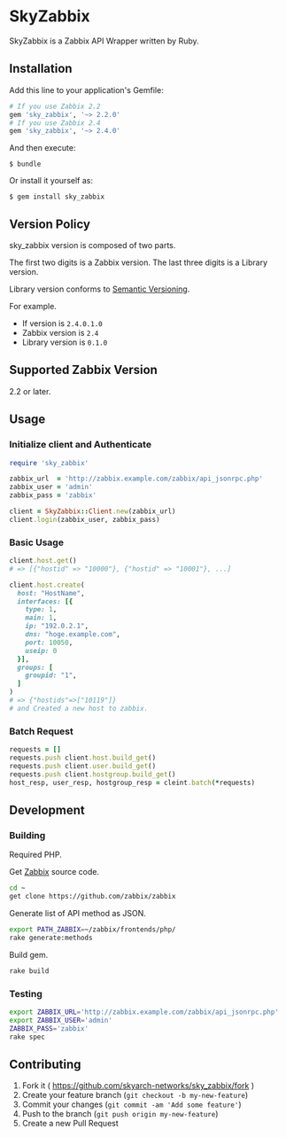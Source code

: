 # SkyZabbix

SkyZabbix is a Zabbix API Wrapper written by Ruby.

## Installation

Add this line to your application's Gemfile:

```ruby
# If you use Zabbix 2.2
gem 'sky_zabbix', '~> 2.2.0'
# If you use Zabbix 2.4
gem 'sky_zabbix', '~> 2.4.0'
```

And then execute:

    $ bundle

Or install it yourself as:

    $ gem install sky_zabbix

## Version Policy

sky_zabbix version is composed of two parts.

The first two digits is a Zabbix version.
The last three digits is a Library version.

Library version conforms to [Semantic Versioning](http://semver.org/).

For example.

- If version is `2.4.0.1.0`
- Zabbix version is `2.4`
- Library version is `0.1.0`

## Supported Zabbix Version

2.2 or later.

## Usage

### Initialize client and Authenticate

```ruby
require 'sky_zabbix'

zabbix_url  = 'http://zabbix.example.com/zabbix/api_jsonrpc.php'
zabbix_user = 'admin'
zabbix_pass = 'zabbix'

client = SkyZabbix::Client.new(zabbix_url)
client.login(zabbix_user, zabbix_pass)
```

### Basic Usage

```ruby
client.host.get()
# => [{"hostid" => "10000"}, {"hostid" => "10001"}, ...]

client.host.create(
  host: "HostName",
  interfaces: [{
    type: 1,
    main: 1,
    ip: "192.0.2.1",
    dns: "hoge.example.com",
    port: 10050,
    useip: 0
  }],
  groups: [
    groupid: "1",
  ]
)
# => {"hostids"=>["10119"]}
# and Created a new host to zabbix.
```

### Batch Request

```ruby
requests = []
requests.push client.host.build_get()
requests.push client.user.build_get()
requests.push client.hostgroup.build_get()
host_resp, user_resp, hostgroup_resp = cleint.batch(*requests)
```

## Development

### Building

Required PHP.

Get [Zabbix](https://github.com/zabbix/zabbix) source code.

```sh
cd ~
get clone https://github.com/zabbix/zabbix
```

Generate list of API method as JSON.

```sh
export PATH_ZABBIX=~/zabbix/frontends/php/
rake generate:methods
```

Build gem.

```sh
rake build
```

### Testing

```sh
export ZABBIX_URL='http://zabbix.example.com/zabbix/api_jsonrpc.php'
export ZABBIX_USER='admin'
ZABBIX_PASS='zabbix'
rake spec
```

## Contributing

1. Fork it ( https://github.com/skyarch-networks/sky_zabbix/fork )
2. Create your feature branch (`git checkout -b my-new-feature`)
3. Commit your changes (`git commit -am 'Add some feature'`)
4. Push to the branch (`git push origin my-new-feature`)
5. Create a new Pull Request
